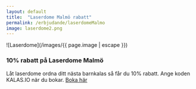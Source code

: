 ```yaml
---
layout: default
title:  "Laserdome Malmö rabatt"
permalink: /erbjudande/laserdomeMalmo
image: laserdome2.png
---
```

![Laserdome](/images/{{ page.image | escape }})
### 10% rabatt på Laserdome Malmö

Låt laserdome ordna ditt nästa barnkalas så får du 10% rabatt. Ange koden KALAS.IO när du bokar. [Boka här](http://malmo.laserdome.se/barnkalas/)
